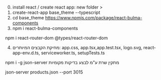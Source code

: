 0. install react / create react app:
new folder >
1. create-react-app base_theme --typescript
2. cd base_theme
   https://www.npmjs.com/package/react-bulma-components
3. npm i react-bulma-components

npm i react-router-dom @types/react-router-dom

4. מחיקת הקבצים המיותרים:
   app.css, app.tsx,app.test.tsx, logo.svg, react-app-env.d.ts, serviceworker.ts, setupTests.ts

npm i -g json-server
מתקין שרת ע"מ לבצע בדיקות מקומיות

json-server products.json --port 3015
